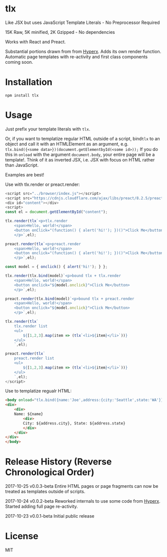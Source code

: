 # tlx

Like JSX but uses JavaScript Template Literals - No Preprocessor Required

15K Raw, 5K minified, 2K Gzipped - No dependencies

Works with React and Preact.

Substantial portions drawn from from [Hyperx](https://github.com/choojs/hyperx). Adds its own render function. Automatic page templates with re-activity and first class components coming soon.

# Installation

`npm install tlx`

# Usage

Just prefix your template literals with `tlx`.

Or, if you want to templatize regular HTML outside of a script, bind`tlx` to an object and call it with an HTMLElement as an argument, e.g. `tlx.bind({<some data>})(document.getElementbyId(<some id>));` If you do this in `onload` with the argument `document.body`, your entire page will be a template!. Think of it as inverted JSX, i.e. JSX with focus on HTML rather than JavaScript.

Examples are best!

Use with tlx.render or preact.render:

```js
<script src="../browser/index.js"></script>
<script src="https://cdnjs.cloudflare.com/ajax/libs/preact/8.2.5/preact.min.js"></script>
<div id="content"></div>
<script>
const el = document.getElementById("content");

tlx.render(tlx`<p>tlx.render 
	<span>Hello, world!</span>
	<button onClick="(function() { alert('hi!'); })()">Click Me</button>
	</p>`,el);

preact.render(tlx`<p>preact.render
	<span>Hello, world!</span> 
	<button onclick="(function() { alert('hi!'); })()">Click Me</button>
	</p>`,el);

const model = {	onclick() { alert('hi!'); } };

tlx.render(tlx.bind(model)`<p>bound tlx + tlx.render
	<span>Hello, world!</span>
	<button onclick="${model.onclick}">Click Me</button>
	</p>`,el);

preact.render(tlx.bind(model)`<p>bound tlx + preact.render
	<span>Hello, world!</span>
	<button onclick="${model.onclick}">Click Me</button>
	</p>`,el);

tlx.render(tlx`
	tlx.render list
	<ul>
		${[1,2,3].map(item => (tlx`<li>${item}</li>`))}
	</ul>
	`,el);

preact.render(tlx`
	preact.render list
	<ul>
		${[1,2,3].map(item => (tlx`<li>${item}</li>`))}
	</ul>
	`,el);
</script>
```

Use to templatize regualr HTML:

```html
<body onload="tlx.bind({name:'Joe',address:{city:'Seattle',state:'WA'}})(document.body)">
<div>
	<div>
	Name: ${name}
		<div>
		City: ${address.city}, State: ${address.state}
		</div>
	</div>
</div>
</body>
```

# Release History (Reverse Chronological Order)

2017-10-25 v0.0.3-beta Entire HTML pages or page fragments can now be treated as templates outside of scripts.

2017-10-24 v0.0.2-beta Reworked internals to use some code from [Hyperx](https://github.com/choojs/hyperx). Started adding full page re-activity.

2017-10-23 v0.0.1-beta Initial public release



# License
 
 MIT